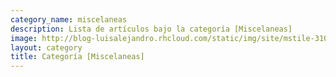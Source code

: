 ```yaml
---
category_name: miscelaneas
description: Lista de artículos bajo la categoría [Miscelaneas]
image: http://blog-luisalejandro.rhcloud.com/static/img/site/mstile-310x310.png
layout: category
title: Categoría [Miscelaneas]
---
```

